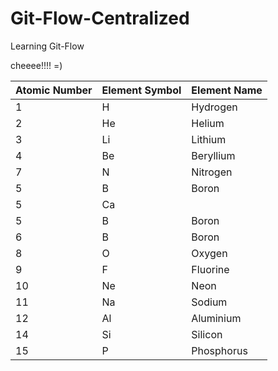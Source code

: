 # Git-Flow-Centralized
Learning Git-Flow


cheeee!!!! =)



| Atomic Number | Element Symbol | Element Name |
|---------------|----------------|--------------|
| 1             | H              | Hydrogen     |
| 2             | He             | Helium       |
| 3             | Li             | Lithium      |
| 4             | Be             | Beryllium    |
| 7             | N              | Nitrogen     |
| 5             | B              | Boron        |
| 5             | Ca             |              |
| 5             | B              | Boron        |
| 6             | B              | Boron        |
| 8             | O              | Oxygen       |
| 9             | F              | Fluorine     |
| 10            | Ne             | Neon         |
| 11            | Na             | Sodium       |
| 12            | Al             | Aluminium
|  14           | Si             | Silicon      |
| 15            | P              | Phosphorus   |


